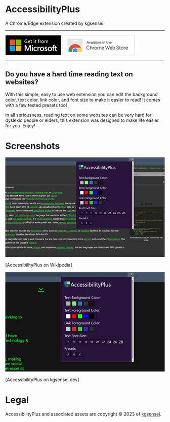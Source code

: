 # AccessibilityPlus

A Chrome/Edge extension created by kgsensei.

---

![Get AccessibilityPlus on Edge](/promo/onMSFT.png)
[![Get AccessibilityPlus on Chrome](/promo/onChrome.png)](https://chrome.google.com/webstore/detail/accessibilityplus/mkdmfebahbjekamaflbckpbhjgmfnkjo)

---

## Do you have a hard time reading text on websites?

With this simple, easy to use web extension you can edit the background color, text color, link color, and font size to make it easier to read! It comes with a few tested presets too!  

In all seriousness, reading text on some websites can be very hard for dyslexic people or elders, this extension was designed to make life easier for you. Enjoy!  

# Screenshots

![AccessibilityPlus on Wikipedia](/promo/store_promo_image_0.png)

[AccessibilityPlus on Wikipedia]

![AccessibilityPlus on kgsensei.dev](/promo/store_promo_image_1.png)

[AccessibilityPlus on kgsensei.dev]

# Legal

AccessibilityPlus and associated assets are copyright &copy; 2023 of [kgsensei](https://kgsensei.dev).
